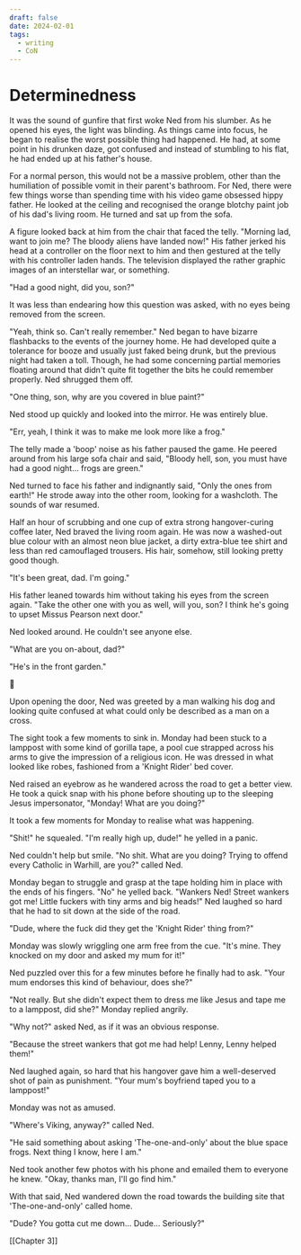 ```yaml
---
draft: false
date: 2024-02-01
tags:
  - writing
  - CoN
---
```

# Determinedness #
It was the sound of gunfire that first woke Ned from his slumber. As he opened his eyes, the light was blinding. As things came into focus, he began to realise the worst possible thing had happened. He had, at some point in his drunken daze, got confused and instead of stumbling to his flat, he had ended up at his father's house.

For a normal person, this would not be a massive problem, other than the humiliation of possible vomit in their parent's bathroom. For Ned, there were few things worse than spending time with his video game obsessed hippy father. He looked at the ceiling and recognised the orange blotchy paint job of his dad's living room. He turned and sat up from the sofa.

A figure looked back at him from the chair that faced the telly. "Morning lad, want to join me? The bloody aliens have landed now!" His father jerked his head at a controller on the floor next to him and then gestured at the telly with his controller laden hands. The television displayed the rather graphic images of an interstellar war, or something.

"Had a good night, did you, son?"

It was less than endearing how this question was asked, with no eyes being removed from the screen.

"Yeah, think so. Can't really remember." Ned began to have bizarre flashbacks to the events of the journey home. He had developed quite a tolerance for booze and usually just faked being drunk, but the previous night had taken a toll. Though, he had some concerning partial memories floating around that didn't quite fit together the bits he could remember properly. Ned shrugged them off.

"One thing, son, why are you covered in blue paint?"

Ned stood up quickly and looked into the mirror. He was entirely blue.

"Err, yeah, I think it was to make me look more like a frog."

The telly made a 'boop' noise as his father paused the game. He peered around from his large sofa chair and said, "Bloody hell, son, you must have had a good night... frogs are green."

Ned turned to face his father and indignantly said, "Only the ones from earth!" He strode away into the other room, looking for a washcloth. The sounds of war resumed.

Half an hour of scrubbing and one cup of extra strong hangover-curing coffee later, Ned braved the living room again. He was now a washed-out blue colour with an almost neon blue jacket, a dirty extra-blue tee shirt and less than red camouflaged trousers. His hair, somehow, still looking pretty good though.

"It's been great, dad. I'm going."

His father leaned towards him without taking his eyes from the screen again. "Take the other one with you as well, will you, son? I think he's going to upset Missus Pearson next door."

Ned looked around. He couldn't see anyone else.

"What are you on-about, dad?"

"He's in the front garden."

💠

Upon opening the door, Ned was greeted by a man walking his dog and looking quite confused at what could only be described as a man on a cross.

The sight took a few moments to sink in. Monday had been stuck to a lamppost with some kind of gorilla tape, a pool cue strapped across his arms to give the impression of a religious icon. He was dressed in what looked like robes, fashioned from a 'Knight Rider' bed cover.

Ned raised an eyebrow as he wandered across the road to get a better view. He took a quick snap with his phone before shouting up to the sleeping Jesus impersonator, "Monday! What are you doing?"

It took a few moments for Monday to realise what was happening.

"Shit!" he squealed. "I'm really high up, dude!" he yelled in a panic.

Ned couldn't help but smile. "No shit. What are you doing? Trying to offend every Catholic in Warhill, are you?" called Ned.

Monday began to struggle and grasp at the tape holding him in place with the ends of his fingers. "No" he yelled back. "Wankers Ned! Street wankers got me! Little fuckers with tiny arms and big heads!" Ned laughed so hard that he had to sit down at the side of the road.

"Dude, where the fuck did they get the 'Knight Rider' thing from?"

Monday was slowly wriggling one arm free from the cue. "It's mine. They knocked on my door and asked my mum for it!"

Ned puzzled over this for a few minutes before he finally had to ask. "Your mum endorses this kind of behaviour, does she?"

"Not really. But she didn't expect them to dress me like Jesus and tape me to a lamppost, did she?" Monday replied angrily.

"Why not?" asked Ned, as if it was an obvious response.

"Because the street wankers that got me had help! Lenny, Lenny helped them!"

Ned laughed again, so hard that his hangover gave him a well-deserved shot of pain as punishment. "Your mum's boyfriend taped you to a lamppost!"

Monday was not as amused.

"Where's Viking, anyway?" called Ned.

"He said something about asking 'The-one-and-only' about the blue space frogs. Next thing I know, here I am."

Ned took another few photos with his phone and emailed them to everyone he knew. "Okay, thanks man, I'll go find him."

With that said, Ned wandered down the road towards the building site that 'The-one-and-only' called home.

"Dude? You gotta cut me down... Dude... Seriously?"

[[Chapter 3]]